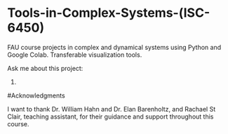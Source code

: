 # Tools-in-Complex-Systems-(ISC-6450)
FAU course projects in complex and dynamical systems using Python and Google Colab. 
Transferable visualization tools. 

Ask me about this project: 

1. 

#Acknowledgments

I want to thank Dr. William Hahn and Dr. Elan Barenholtz, and Rachael St Clair, teaching assistant, for their guidance and support throughout this course.

